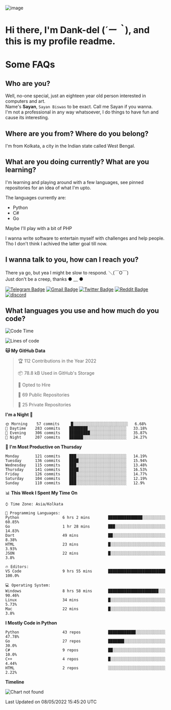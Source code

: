 ![image](https://user-images.githubusercontent.com/63096193/125182844-29f20800-e22f-11eb-8dc9-b0f2d29647bb.png)

# **Hi there, I'm Dank-del (*´ー｀*), and this is my profile readme.**
<!--  [![Profile views](https://gpvc.arturio.dev/dank-del)](https://github.com/dank-del) -->
# Some FAQs

## **Who are you?**

Well, no-one special, just an eighteen year old person interested in computers and art. \
Name's **Sayan**, `Sayan Biswas` to be exact. Call me Sayan if you wanna. \
I'm not a professional in any way whatsoever, I do things to have fun and cause its interesting.

## **Where are you from? Where do you belong?**

I'm from Kolkata, a city in the Indian state called West Bengal.

## **What are you doing currently? What are you learning?**

I'm learning and playing around with a few languages, see pinned repositories for an idea of what I'm upto.

The languages currently are:

- Python
- C#
- Go

Maybe I'll play with a bit of PHP

I wanna write software to entertain myself with challenges and help people. \
Tho I don't think I achived the latter goal till now.

<!--## **Eww, I see a weeb profile.**

Can't help it, it's the best way to hide my face on this account
> Why do people hate weebs .-.

## **Cool, what more interests you?**

My interests are quite, weird. They're scattered all over the place. \
I've been fascinated by music and have studied it since the age of 6, I've performed on stage and on air but yeah now I've been away from that. I specialize in key instruments. \
Another thing that interests me is Media Production, aka, working with audio, video and broadcasting media.

> I just like art in general. also feeds the reason of me being obsessed with Japanese drawings (⋟ ﹏ ⋞)-->

## **I wanna talk to you, how can I reach you?**

There ya go, but yea I might be slow to respond. ＼(￣O￣) \
Just don't be a creep, thanks ● ﹏ ●

[![Telegram Badge](https://img.shields.io/badge/-dank_as_fuck-1ca0f1?style=flat-square&logo=telegram&logoColor=white&link=https://t.me/dank_as_fuck)](https://t.me/dank_as_fuck)
[![Gmail Badge](https://img.shields.io/badge/-chizuru@kanojo.tk-c14438?style=flat-square&logo=Gmail&logoColor=white&link=mailto:chizuru@kanojo.tk)](mailto:chizuru@kanojo.tk)
[![Twitter Badge](https://img.shields.io/twitter/follow/TheDankDel?style=social)](https://twitter.com/TheDankDel)
[![Reddit Badge](https://img.shields.io/reddit/user-karma/combined/dank_as_fuck_?style=social)](https://www.reddit.com/user/dank_as_fuck_/)
[![discord](https://discord-md-badge.vercel.app/api/shield/506536929152466945?style=social)](https://discordapp.com/users/506536929152466945)

## **What languages you use and how much do you code?**

<!--START_SECTION:waka-->
![Code Time](http://img.shields.io/badge/Code%20Time-557%20hrs%2043%20mins-blue)

![Lines of code](https://img.shields.io/badge/From%20Hello%20World%20I%27ve%20Written-751%20Thousand%20lines%20of%20code-blue)

**🐱 My GitHub Data** 

> 🏆 112 Contributions in the Year 2022
 > 
> 📦 78.8 kB Used in GitHub's Storage 
 > 
> 💼 Opted to Hire
 > 
> 📜 69 Public Repositories 
 > 
> 🔑 25 Private Repositories  
 > 
**I'm a Night 🦉** 

```text
🌞 Morning    57 commits     █░░░░░░░░░░░░░░░░░░░░░░░░   6.68% 
🌆 Daytime    283 commits    ████████░░░░░░░░░░░░░░░░░   33.18% 
🌃 Evening    306 commits    █████████░░░░░░░░░░░░░░░░   35.87% 
🌙 Night      207 commits    ██████░░░░░░░░░░░░░░░░░░░   24.27%

```
📅 **I'm Most Productive on Thursday** 

```text
Monday       121 commits    ███░░░░░░░░░░░░░░░░░░░░░░   14.19% 
Tuesday      136 commits    ████░░░░░░░░░░░░░░░░░░░░░   15.94% 
Wednesday    115 commits    ███░░░░░░░░░░░░░░░░░░░░░░   13.48% 
Thursday     141 commits    ████░░░░░░░░░░░░░░░░░░░░░   16.53% 
Friday       126 commits    ███░░░░░░░░░░░░░░░░░░░░░░   14.77% 
Saturday     104 commits    ███░░░░░░░░░░░░░░░░░░░░░░   12.19% 
Sunday       110 commits    ███░░░░░░░░░░░░░░░░░░░░░░   12.9%

```


📊 **This Week I Spent My Time On** 

```text
⌚︎ Time Zone: Asia/Kolkata

💬 Programming Languages: 
Python                   6 hrs 2 mins        ███████████████░░░░░░░░░░   60.85% 
Go                       1 hr 28 mins        ███░░░░░░░░░░░░░░░░░░░░░░   14.83% 
Dart                     49 mins             ██░░░░░░░░░░░░░░░░░░░░░░░   8.38% 
HTML                     23 mins             █░░░░░░░░░░░░░░░░░░░░░░░░   3.93% 
JSON                     22 mins             █░░░░░░░░░░░░░░░░░░░░░░░░   3.8%

🔥 Editors: 
VS Code                  9 hrs 55 mins       █████████████████████████   100.0%

💻 Operating System: 
Windows                  8 hrs 58 mins       ██████████████████████░░░   90.46% 
Linux                    34 mins             █░░░░░░░░░░░░░░░░░░░░░░░░   5.73% 
Mac                      22 mins             █░░░░░░░░░░░░░░░░░░░░░░░░   3.8%

```

**I Mostly Code in Python** 

```text
Python                   43 repos            ████████████░░░░░░░░░░░░░   47.78% 
Go                       27 repos            ███████░░░░░░░░░░░░░░░░░░   30.0% 
C#                       9 repos             ██░░░░░░░░░░░░░░░░░░░░░░░   10.0% 
C++                      4 repos             █░░░░░░░░░░░░░░░░░░░░░░░░   4.44% 
HTML                     2 repos             ░░░░░░░░░░░░░░░░░░░░░░░░░   2.22%

```


**Timeline**

![Chart not found](https://raw.githubusercontent.com/Dank-del/Dank-del/main/charts/bar_graph.png) 


 Last Updated on 08/05/2022 15:45:20 UTC
<!--END_SECTION:waka-->

<!--## **Can I stalk your spotify?**

Um sure.

![OwO Spotify](https://spotify-recently-played-readme.vercel.app/api?user=31fdrsslnr7nvq4ytqwtw7c4rxfm&count=5)-->
